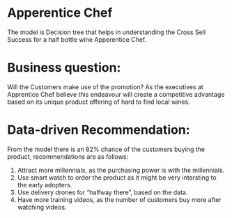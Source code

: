 # Apperentice Chef
 The model is Decision tree that helps in understanding the Cross Sell Success for a half bottle wine Apperentice Chef.

# Business question:

Will the Customers make use of the promotion? As the executives at Apprentice Chef believe this endeavour will create 
a competitive advantage based on its unique product offering of hard to find local wines. 


# Data-driven Recommendation:  

From the model there is an 82% chance of the customers buying the product, recommendations are as follows:

1. Attract more millennials, as the purchasing power is with the millennials. 
2. Use smart watch to order the product as it might be very intersting to the early adopters.
3. Use delivery drones for “halfway there”, based on the data. 
4. Have more training videos, as the number of customers buy more after watching videos.    
